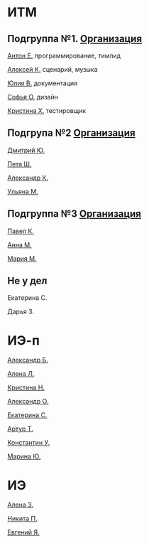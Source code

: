 # ИТМ
## Подгруппа №1. [Организация](https://github.com/KazuraInteractive)
[Антон Е.](https://github.com/KumikoKazura) программирование, тимлид

[Алексей К.](https://github.com/DIKIY2018) сценарий, музыка

[Юлия В.](https://github.com/VorobeyJ) документация

[Софья О.](https://github.com/SofyaOjegova) дизайн

[Кристина Х.](https://github.com/crystallixa) тестировщик

## Подгрупа №2 [Организация](https://github.com/SaPeUlDi/TestGameNazvanieVremennoe)

[Дмитрий Ю.](https://github.com/deadmoroz583/test)

[Петя Ш.](https://github.com/earthman10/gamedev)

[Александр К.](https://github.com/Lofetty/ProjectPublicRep)

[Ульяна М.](https://github.com/SaPeUlDi/TestGameNazvanieVremennoe)

## Подгруппа №3 [Организация](https://github.com/PavelKunof/sea-battle)
 
[Павел К.](https://github.com/PavelKunof/)

[Анна М.](https://github.com/MaximovaAnna/)

[Мария М.](https://github.com/MaryaJonn)

## Не у дел

Екатерина С.

Дарья З.


# ИЭ-п

[Александр Б.](https://github.com/sasha4713)

[Алена Л.](https://github.com/AlenaLotsmanova)

[Кристина Н.](https://github.com/KristinaN98)

[Александр О.](https://github.com/Karamax/SE)

[Екатерина С.]()

[Артур Т.](https://github.com/catran97)

[Константин У.](https://github.com/KostyaUstyancev)

[Марина Ю.](https://github.com/yudinaMarina/)


# ИЭ

[Алена З.](https://github.com/zuevaaa)

[Никита П.](https://github.com/Deathmatchh)

[Евгений Я.](https://github.com/EYagudin)

[]()

[]()

[]()
